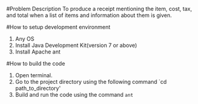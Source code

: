 #Problem Description
To produce a receipt mentioning the item, cost, tax, and total when a list of items and information about them is given.

#How to setup development environment
1. Any OS
2. Install Java Development Kit(version 7 or above)
3. Install Apache ant


#How to build the code
1. Open terminal.
2. Go to the project directory using the following command
`cd path_to_directory'
3. Build and run the code using the command
`ant`